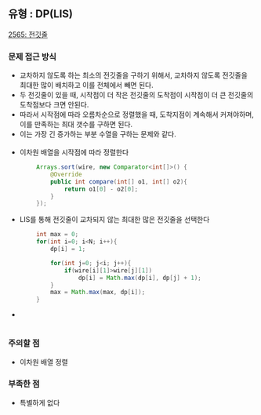 ## 유형 : DP(LIS)
[2565: 전깃줄](https://www.acmicpc.net/problem/2565)

### 문제 접근 방식
  - 교차하지 않도록 하는 최소의 전깃줄을 구하기 위해서, 교차하지 않도록 전깃줄을 최대한 많이 배치하고 이를 전체에서 빼면 된다.
  - 두 전깃줄이 있을 때, 시작점이 더 작은 전깃줄의 도착점이 시작점이 더 큰 전깃줄의 도착점보다 크면 안된다. 
  - 따라서 시작점에 따라 오름차순으로 정렬했을 때, 도착지점이 계속해서 커져야하며, 이를 만족하는 최대 갯수를 구하면 된다.
  - 이는 가장 긴 증가하는 부분 수열을 구하는 문제와 같다.
<br></br>
  - 이차원 배열을 시작점에 따라 정렬한다
``` Java
        Arrays.sort(wire, new Comparator<int[]>() {
            @Override
            public int compare(int[] o1, int[] o2){
                return o1[0] - o2[0];
            }
        });
```

  - LIS를 통해 전깃줄이 교차되지 않는 최대한 많은 전깃줄을 선택한다
``` Java
        int max = 0;
        for(int i=0; i<N; i++){
            dp[i] = 1;

            for(int j=0; j<i; j++){
                if(wire[i][1]>wire[j][1])
                    dp[i] = Math.max(dp[i], dp[j] + 1);
            }
            max = Math.max(max, dp[i]);
        }
```

- 
``` Java

```

### 주의할 점
  - 이차원 배열 정렬

### 부족한 점
  - 특별하게 없다
    
